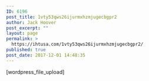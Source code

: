 ```yaml
---
ID: 6196
post_title: 1vty53qws26ijurmxhzmjugecbgpr2
author: Jack Hoover
post_excerpt: ""
layout: page
permalink: >
  https://ihtusa.com/1vty53qws26ijurmxhzmjugecbgpr2/
published: true
post_date: 2017-12-01 14:48:35
---
```

[wordpress_file_upload]